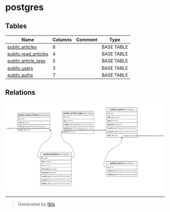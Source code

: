 # postgres

## Tables

| Name | Columns | Comment | Type |
| ---- | ------- | ------- | ---- |
| [public.articles](public.articles.md) | 8 |  | BASE TABLE |
| [public.read_articles](public.read_articles.md) | 4 |  | BASE TABLE |
| [public.article_tags](public.article_tags.md) | 5 |  | BASE TABLE |
| [public.users](public.users.md) | 3 |  | BASE TABLE |
| [public.auths](public.auths.md) | 7 |  | BASE TABLE |

## Relations

![er](schema.svg)

---

> Generated by [tbls](https://github.com/k1LoW/tbls)
